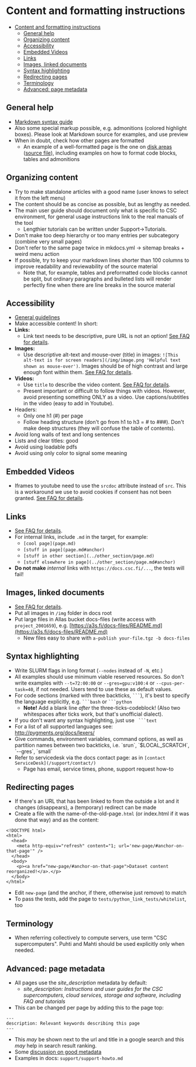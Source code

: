 # Content and formatting instructions

- [Content and formatting instructions](#content-and-formatting-instructions)
  - [General help](#general-help)
  - [Organizing content](#organizing-content)
  - [Accessibility](#accessibility)
  - [Embedded Videos](#embedded-videos)
  - [Links](#links)
  - [Images, linked documents](#images-linked-documents)
  - [Syntax highlighting](#syntax-highlighting)
  - [Redirecting pages](#redirecting-pages)
  - [Terminology](#terminology)
  - [Advanced: page metadata](#advanced-page-metadata)

## General help
 - [Markdown syntax guide](https://www.markdownguide.org/tools/mkdocs/)
 - Also some special markup possible, e.g. admonitions (colored highlight boxes). Please look at Markdown source for examples, and use preview
 - When in doubt, check how other pages are formatted
   - An example of a well-formatted page is the one on [disk areas](https://docs.csc.fi/computing/disk/)
    ([source file](https://github.com/CSCfi/csc-user-guide/blob/master/docs/computing/disk.md)),
    including examples on how to format code blocks, tables and admonitions

## Organizing content
 - Try to make standalone articles with a good name (user knows to select it from the left menu)
 - The content should be as concise as possible, but as lengthy as needed.
 - The main user guide should document only what is specific to CSC environment, for general usage instructions link to the real manuals of the tool
   - Lengthier tutorials can be written under Support->Tutorials.
 - Don't make too deep hierarchy or too many entries per subcategory (combine very small pages)
 - Don't refer to the same page twice in mkdocs.yml -> sitemap breaks + weird menu action
 - If possible, try to keep your markdown lines shorter than 100 columns to improve readability
   and reviewability of the source material
   - Note that, for example, tables and preformatted code blocks cannot be split,
     but ordinary paragraphs and bulleted lists will render perfectly fine when there
     are line breaks in the source material

## Accessibility
 - [General guidelines](https://www.saavutettavuusvaatimukset.fi/)
 - Make accessible content! In short:
 - **Links:** 
   - Link text needs to be descriptive, pure URL is not an option! [See FAQ for details](FAQ.md#how-to-add-links).
- **Images:** 
   - Use descriptive alt-text and mouse-over (title) in images: `![This alt-text is for screen readers](/img/image.png 'Helpful text shown as mouse-over')`. Images should be of high contrast and large enough font within them. [See FAQ for details](FAQ.md#how-to-add-an-image).
- **Videos:** 
   - Use `title` to describe the video content. [See FAQ for details](FAQ.md#how-to-embed-an-external-video).
   - Present important or difficult to follow things with videos. However, avoid presenting something ONLY as a video. Use captions/subtitles in the video (easy to add in Youtube).
- Headers:
   - Only one h1 (#) per page 
   - Follow heading structure (don't go from h1 to h3 = # to ###). Don't make deep structures (they will confuse the table of contents).
- Avoid long walls of text and long sentences
- Lists and clear titles: good
- Avoid using loadable pdfs
- Avoid using only color to signal some meaning

## Embedded Videos
 - Iframes to youtube need to use the `srcdoc` attribute instead of `src`. This is a workaround we use to avoid cookies if consent has not been granted. [See FAQ for details](FAQ.md#how-to-embed-an-external-video).
 
 ## Links
 - [See FAQ for details](FAQ.md#how-to-add-links).
 - For internal links, include `.md` in the target, for example:
     - `[cool page](page.md)`
     - `[stuff in page](page.md#anchor)`
     - `[stuff in other section](../other_section/page.md)`
     - `[stuff elsewhere in page](../other_section/page.md#anchor)` 
 - **Do not make** _internal_ links with `https://docs.csc.fi/...`, the tests will fail!

## Images, linked documents
 - [See FAQ for details](FAQ.md#how-to-add-an-image).
 - Put all images in `/img` folder in docs root
 - Put large files in Allas bucket docs-files (write access with `project_2001659`), e.g.  [https://a3s.fi/docs-files/README.md](https://a3s.fi/docs-files/README.md)
    - New files easy to share with `a-publish your-file.tgz -b docs-files` 

## Syntax highlighting
 - Write SLURM flags in long format (`--nodes` instead of `-N`, etc.)
 - All examples should use minimum viable reserved resources. So don't write examples with `--t=72:00:00` or `--gres=gpu:v100:4` or `--cpus-per-task=40`, if not needed. Users tend to use these as default values.
 - For code sections (marked with three backticks, ` ``` `), it's best to specify the language explicitly, e.g.  ` ```bash ` or  ` ```python `
      - **Note!** Add a blank line _after_ the three-ticks-codeblock! (Also two whitespaces after ticks work, but that's unofficial dialect).
 - If you don't want any syntax highlighting, just use ` ```text`
 - For a list of all supported languages see: http://pygments.org/docs/lexers/
 - Give commands, environment variables, command options, as well as partition 
   names between two backticks, i.e. \`srun\`, \`$LOCAL_SCRATCH\`, \`--gres\`, \`small\`
 - Refer to servicedesk via the docs contact page: as in `[contact ServiceDesk](/support/contact/)`  
      - Page has email, service times, phone, support request how-to
 
## Redirecting pages

 - If there's an URL that has been linked to from the outside a lot and it changes (disappears), a (temporary) redirect can be made
 - Create a file with the name-of-the-old-page`.html` (or index.html if it was done that way) and as the content:
```
<!DOCTYPE html>
<html>
  <head>
    <meta http-equiv="refresh" content="1; url='new-page/#anchor-on-that-page'" />
  </head>
  <body>
    <p><a href="new-page/#anchor-on-that-page">Dataset content reorganized!</a>.</p>
  </body>
</html>
```

 - Edit `new-page` (and the anchor, if there, otherwise just remove) to match
 - To pass the tests, add the page to `tests/python_link_tests/whitelist`, too

## Terminology

 - When referring collectively to compute servers, use term "CSC supercomputers". Puhti and Mahti should be used explicitly only
   when needed.

## Advanced: page metadata

 - All pages use the _site_description_ metadata by default: 
    - _site_description: Instructions and user guides for the CSC supercomputers, cloud services, storage and software, including FAQ and tutorials_
 - This can be changed per page by adding this to the page top:

```
---
description: Relevant keywords describing this page
---
```

 - This _may_ be shown next to the url and title in a google search and this _may_ help in search result ranking.
 - Some [discussion on good metadata](https://themeisle.com/blog/meta-description-examples/)
 - Examples in docs: `support/support-howto.md`
